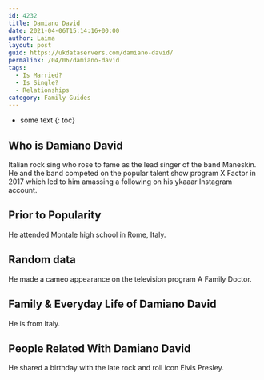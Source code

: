 ```yaml
---
id: 4232
title: Damiano David
date: 2021-04-06T15:14:16+00:00
author: Laima
layout: post
guid: https://ukdataservers.com/damiano-david/
permalink: /04/06/damiano-david
tags:
  - Is Married?
  - Is Single?
  - Relationships
category: Family Guides
---
```


* some text
{: toc}


## Who is Damiano David
                  
                  
                  
Italian rock sing who rose to fame as the lead singer of the band Maneskin. He and the band competed on the popular talent show program X Factor in 2017 which led to him amassing a following on his ykaaar Instagram account. 
                  
              
            
              
            
                
                
                
## Prior to Popularity
                  
                  
                  
He attended Montale high school in Rome, Italy. 
                  
              
            
              
            
                
                
                
## Random data
                  
                  
                  
He made a cameo appearance on the television program A Family Doctor. 
                  
              
            
              
            
                
                
                
## Family & Everyday Life of Damiano David
                  
                  
                  
He is from Italy.  
                  
              
            
              
            
                
                
                
## People Related With Damiano David
                  
                  
                  
He shared a birthday with the late rock and roll icon Elvis Presley.  
                  
              
            
              
            
                
              
            
              
              
            
            
              
            
          
          
          